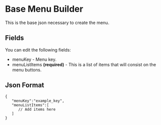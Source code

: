 
# Base Menu Builder
This is the base json necessary to create the menu.

  

## Fields

  

You can edit the following fields:

  
- menuKey - Menu key.
- menuListItems **(required)** - This is a list of items that will consist on the menu buttons.



  

## Json Format

  

    {
       "menuKey":"example_key",
       "menuListItems":[
          // Add items here
       ]
    }

  

